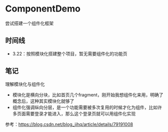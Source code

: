 # ComponentDemo
尝试搭建一个组件化框架

## 时间线

- 3.22：按照模块化搭建整个项目，暂无需要组件化的功能页

## 笔记

理解模块化与组件化
- 模块化是横向分块，比如首页几个fragment，刚开始我想组件化来用，明确了概念后，这种其实模块化就够了
- 组件化强调纵向分层，是一个功能需要被多次复用的时候才化为组件，比如许多页面需要登录才能进入，那么这个登录页就可以用组件化实现

参考：https://blog.csdn.net/blog_jihq/article/details/79191008
